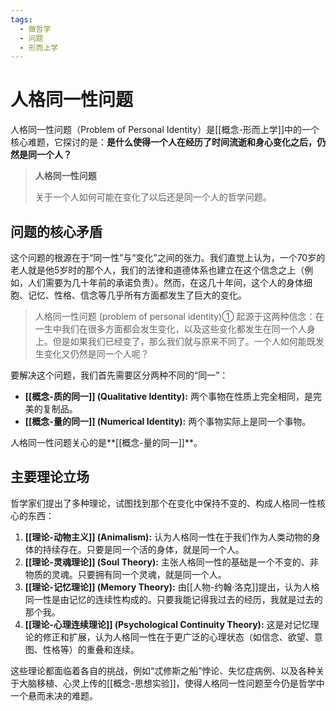 ```yaml
---
tags:
  - 做哲学
  - 问题
  - 形而上学
---
```


# 人格同一性问题

人格同一性问题（Problem of Personal Identity）是[[概念-形而上学]]中的一个核心难题，它探讨的是：**是什么使得一个人在经历了时间流逝和身心变化之后，仍然是同一个人？**

> **人格同一性问题**
>
> 关于一个人如何可能在变化了以后还是同一个人的哲学问题。

## 问题的核心矛盾

这个问题的根源在于“同一性”与“变化”之间的张力。我们直觉上认为，一个70岁的老人就是他5岁时的那个人，我们的法律和道德体系也建立在这个信念之上（例如，人们需要为几十年前的承诺负责）。然而，在这几十年间，这个人的身体细胞、记忆、性格、信念等几乎所有方面都发生了巨大的变化。

> 人格同一性问题 (problem of personal identity)① 起源于这两种信念：在一生中我们在很多方面都会发生变化，以及这些变化都发生在同一个人身上。但是如果我们已经变了，那么我们就与原来不同了。一个人如何能既发生变化又仍然是同一个人呢？

要解决这个问题，我们首先需要区分两种不同的“同一”：
*   **[[概念-质的同一]] (Qualitative Identity):** 两个事物在性质上完全相同，是完美的复制品。
*   **[[概念-量的同一]] (Numerical Identity):** 两个事物实际上是同一个事物。

人格同一性问题关心的是**[[概念-量的同一]]**。

## 主要理论立场

哲学家们提出了多种理论，试图找到那个在变化中保持不变的、构成人格同一性核心的东西：

1.  **[[理论-动物主义]] (Animalism):** 认为人格同一性在于我们作为人类动物的身体的持续存在。只要是同一个活的身体，就是同一个人。
2.  **[[理论-灵魂理论]] (Soul Theory):** 主张人格同一性的基础是一个不变的、非物质的灵魂。只要拥有同一个灵魂，就是同一个人。
3.  **[[理论-记忆理论]] (Memory Theory):** 由[[人物-约翰·洛克]]提出，认为人格同一性是由记忆的连续性构成的。只要我能记得我过去的经历，我就是过去的那个我。
4.  **[[理论-心理连续理论]] (Psychological Continuity Theory):** 这是对记忆理论的修正和扩展，认为人格同一性在于更广泛的心理状态（如信念、欲望、意图、性格等）的重叠和连续。

这些理论都面临着各自的挑战，例如“忒修斯之船”悖论、失忆症病例、以及各种关于大脑移植、心灵上传的[[概念-思想实验]]，使得人格同一性问题至今仍是哲学中一个悬而未决的难题。
